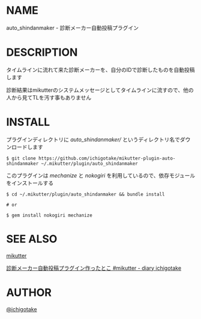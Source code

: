 # NAME

auto\_shindanmaker - 診断メーカー自動投稿プラグイン

# DESCRIPTION

タイムラインに流れて来た診断メーカーを、自分のIDで診断したものを自動投稿します

診断結果はmikutterのシステムメッセージとしてタイムラインに流すので、他の人から見てTLを汚す事もありません

# INSTALL

プラグインディレクトリに *auto\_shindanmaker/* というディレクトリ名でダウンロードします

    $ git clone https://github.com/ichigotake/mikutter-plugin-auto-shindanmaker ~/.mikutter/plugin/auto_shindanmaker

このプラグインは *mechanize* と *nokogiri* を利用しているので、依存モジュールをインストールする

    $ cd ~/.mikutter/plugin/auto_shindanmaker && bundle install
    
    # or

    $ gem install nokogiri mechanize

# SEE ALSO

[mikutter](http://mikutter.hachune.net/)

[診断メーカー自動投稿プラグイン作ったとこ #mikutter - diary ichigotake](http://ichigotake.hateblo.jp/entry/2013/05/25/100417)

# AUTHOR

[@ichigotake](https://twitter.com/ichigotake)

